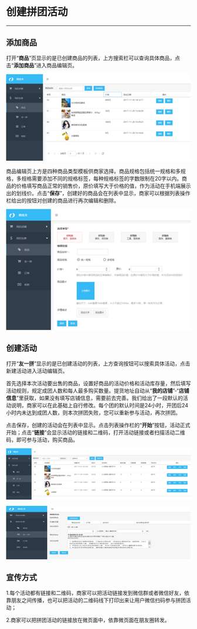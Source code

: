 # 创建拼团活动

---

## 添加商品

打开“**商品**”页显示的是已创建商品的列表，上方搜索栏可以查询具体商品，点击“**添加商品**”进入商品编辑页。

![](/assets/import.png565666666666)

商品编辑页上方是四种商品类型模板供商家选择。商品规格包括统一规格和多规格，多规格需要添加不同的规格标签，每种规格标签的字数限制在20字以内。商品的价格填写商品正常的销售价，原价填写大于价格的值，作为活动在手机端展示出的划线价。点击“**保存**”，创建好的商品会在列表中显示，商家可以根据列表操作栏给出的按钮对创建的商品进行再次编辑和删除。

![](/assets/import.png46668)

## 创建活动

打开“**友一拼**”显示的是已创建活动的列表，上方查询按钮可以搜索具体活动，点击新建活动进入活动编辑页。

首先选择本次活动要出售的商品，设置好商品的活动价格和活动库存量，然后填写活动规则，规定成团人数和每人最多购买数量。提货地址自动从“**我的店铺**”-“**店铺信息**”里获取，如果没有填写店铺信息，需要前去完善。我们给出了一段默认的活动说明，商家可以在此基础上自行修改。每个团的默认时间是24小时，开团后24小时内未达到成团人数，则本次拼团失败，您可以重新参与活动，再次拼团。

点击保存，创建的活动会在列表中显示。点击列表操作栏的“**开始**”按钮，活动正式开始；点击“**链接**”会显示活动的链接和二维码，打开活动链接或者扫描活动二维码，即可参与活动，购买商品。

![](/assets/import.png14789)

![](/assets/import.png2356)

## 宣传方式

1.每个活动都有链接和二维码，商家可以把活动链接发到微信群或者微信好友，依靠朋友之间传播，也可以把活动的二维码线下打印出来让用户微信扫码参与拼团活动；

2.商家可以把拼团活动的链接放在微页面中，依靠微页面在朋友圈转发。

